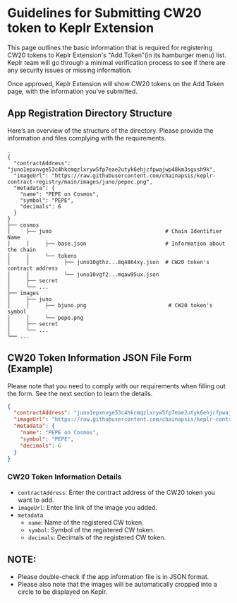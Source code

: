 # Guidelines for Submitting CW20 token to Keplr Extension

This page outlines the basic information that is required for registering CW20 tokens to Keplr Extension's "Add Token"(in its hamburger menu) list. Keplr team will go through a minimal verification process to see if there are any security issues or missing information.

Once approved, Keplr Extension will show CW20 tokens on the Add Token page, with the information you've submitted.

## App Registration Directory Structure
Here’s an overview of the structure of the directory. Please provide the information and files complying with the requirements.
```
.
{
  "contractAddress": "juno1epxnvge53c4hkcmqzlxryw5fp7eae2utyk6ehjcfpwajwp48km3sgxsh9k",
  "imageUrl": "https://raw.githubusercontent.com/chainapsis/keplr-contract-registry/main/images/juno/pepec.png",
  "metadata": {
    "name": "PEPE on Cosmos",
    "symbol": "PEPE",
    "decimals": 6
  }
}
├── cosmos                 
│     ├── juno                                    # Chain Identifier Name
│     │     ├── base.json                         # Information about the chain
│     │     └── tokens
│     │           ├── juno10gthz...8q4864xy.json  # CW20 token's contract address
│     │           └── juno10vgf2...mqaw95ux.json
│     ├── secret
│     └── ...
├── images
│     ├── juno
│     │     ├── bjuno.png                          # CW20 token's symbol
│     │     └── pepe.png
│     ├── secret
│     └── ...
└── ...
```

## CW20 Token Information JSON File Form (Example)
Please note that you need to comply with our requirements when filling out the form. See the next section to learn the details.
```json
{
  "contractAddress": "juno1epxnvge53c4hkcmqzlxryw5fp7eae2utyk6ehjcfpwajwp48km3sgxsh9k",
  "imageUrl": "https://raw.githubusercontent.com/chainapsis/keplr-contract-registry/main/images/juno/pepec.png",
  "metadata": {
    "name": "PEPE on Cosmos",
    "symbol": "PEPE",
    "decimals": 6
  }
}

```

### CW20 Token Information Details
- `contractAddress`: Enter the contract address of the CW20 token you want to add.
- `imageUrl`: Enter the link of the image you added.
- `metadata`
    -  `name`: Name of the registered CW token.
    -  `symbol`: Symbol of the registered CW token.
    -  `decimals`: Decimals of the registered CW token.

## NOTE:
- Please double-check if the app information file is in JSON format.
- Please also note that the images will be automatically cropped into a circle to be displayed on Keplr.
